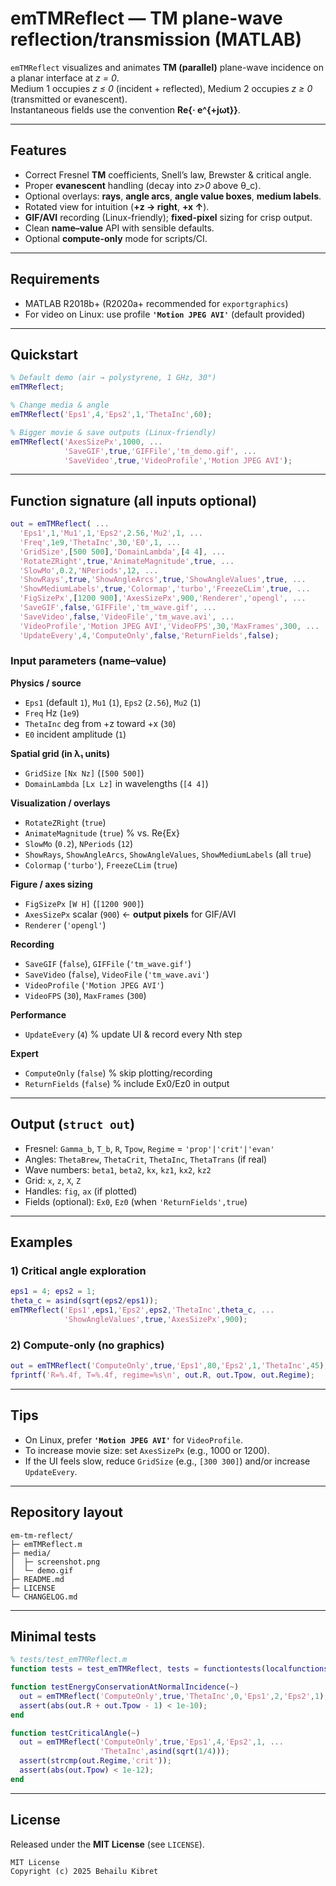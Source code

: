 # emTMReflect — TM plane-wave reflection/transmission (MATLAB)

`emTMReflect` visualizes and animates **TM (parallel)** plane-wave incidence on a planar interface at _z = 0_.  
Medium 1 occupies _z ≤ 0_ (incident + reflected), Medium 2 occupies _z ≥ 0_ (transmitted or evanescent).  
Instantaneous fields use the convention **Re{· e^{+jωt}}**.

---

## Features
- Correct Fresnel **TM** coefficients, Snell’s law, Brewster & critical angle.
- Proper **evanescent** handling (decay into _z>0_ above θ_c).
- Optional overlays: **rays**, **angle arcs**, **angle value boxes**, **medium labels**.
- Rotated view for intuition (**+z → right**, **+x ↑**).
- **GIF/AVI** recording (Linux-friendly); **fixed-pixel** sizing for crisp output.
- Clean **name–value** API with sensible defaults.
- Optional **compute-only** mode for scripts/CI.

---

## Requirements
- MATLAB R2018b+ (R2020a+ recommended for `exportgraphics`)
- For video on Linux: use profile **`'Motion JPEG AVI'`** (default provided)

---

## Quickstart

~~~matlab
% Default demo (air → polystyrene, 1 GHz, 30°)
emTMReflect;

% Change media & angle
emTMReflect('Eps1',4,'Eps2',1,'ThetaInc',60);

% Bigger movie & save outputs (Linux-friendly)
emTMReflect('AxesSizePx',1000, ...
            'SaveGIF',true,'GIFFile','tm_demo.gif', ...
            'SaveVideo',true,'VideoProfile','Motion JPEG AVI');
~~~

---

## Function signature (all inputs optional)

~~~matlab
out = emTMReflect( ...
  'Eps1',1,'Mu1',1,'Eps2',2.56,'Mu2',1, ...
  'Freq',1e9,'ThetaInc',30,'E0',1, ...
  'GridSize',[500 500],'DomainLambda',[4 4], ...
  'RotateZRight',true,'AnimateMagnitude',true, ...
  'SlowMo',0.2,'NPeriods',12, ...
  'ShowRays',true,'ShowAngleArcs',true,'ShowAngleValues',true, ...
  'ShowMediumLabels',true,'Colormap','turbo','FreezeCLim',true, ...
  'FigSizePx',[1200 900],'AxesSizePx',900,'Renderer','opengl', ...
  'SaveGIF',false,'GIFFile','tm_wave.gif', ...
  'SaveVideo',false,'VideoFile','tm_wave.avi', ...
  'VideoProfile','Motion JPEG AVI','VideoFPS',30,'MaxFrames',300, ...
  'UpdateEvery',4,'ComputeOnly',false,'ReturnFields',false);
~~~

### Input parameters (name–value)
**Physics / source**
- `Eps1` (default `1`), `Mu1` (`1`), `Eps2` (`2.56`), `Mu2` (`1`)
- `Freq` Hz (`1e9`)
- `ThetaInc` deg from +z toward +x (`30`)
- `E0` incident amplitude (`1`)

**Spatial grid (in λ₁ units)**
- `GridSize` `[Nx Nz]` (`[500 500]`)
- `DomainLambda` `[Lx Lz]` in wavelengths (`[4 4]`)

**Visualization / overlays**
- `RotateZRight` (`true`)
- `AnimateMagnitude` (`true`)  % vs. Re{Ex}
- `SlowMo` (`0.2`), `NPeriods` (`12`)
- `ShowRays`, `ShowAngleArcs`, `ShowAngleValues`, `ShowMediumLabels` (all `true`)
- `Colormap` (`'turbo'`), `FreezeCLim` (`true`)

**Figure / axes sizing**
- `FigSizePx` `[W H]` (`[1200 900]`)
- `AxesSizePx` scalar (`900`)  ← **output pixels** for GIF/AVI
- `Renderer` (`'opengl'`)

**Recording**
- `SaveGIF` (`false`), `GIFFile` (`'tm_wave.gif'`)
- `SaveVideo` (`false`), `VideoFile` (`'tm_wave.avi'`)
- `VideoProfile` (`'Motion JPEG AVI'`)
- `VideoFPS` (`30`), `MaxFrames` (`300`)

**Performance**
- `UpdateEvery` (`4`)  % update UI & record every Nth step

**Expert**
- `ComputeOnly` (`false`)  % skip plotting/recording
- `ReturnFields` (`false`) % include Ex0/Ez0 in output

---

## Output (`struct out`)
- Fresnel: `Gamma_b`, `T_b`, `R`, `Tpow`, `Regime` = `'prop'|'crit'|'evan'`
- Angles: `ThetaBrew`, `ThetaCrit`, `ThetaInc`, `ThetaTrans` (if real)
- Wave numbers: `beta1`, `beta2`, `kx`, `kz1`, `kx2`, `kz2`
- Grid: `x`, `z`, `X`, `Z`
- Handles: `fig`, `ax` (if plotted)
- Fields (optional): `Ex0`, `Ez0` (when `'ReturnFields',true`)

---

## Examples

### 1) Critical angle exploration
~~~matlab
eps1 = 4; eps2 = 1;
theta_c = asind(sqrt(eps2/eps1));
emTMReflect('Eps1',eps1,'Eps2',eps2,'ThetaInc',theta_c, ...
            'ShowAngleValues',true,'AxesSizePx',900);
~~~

### 2) Compute-only (no graphics)
~~~matlab
out = emTMReflect('ComputeOnly',true,'Eps1',80,'Eps2',1,'ThetaInc',45);
fprintf('R=%.4f, T=%.4f, regime=%s\n', out.R, out.Tpow, out.Regime);
~~~

---

## Tips
- On Linux, prefer **`'Motion JPEG AVI'`** for `VideoProfile`.
- To increase movie size: set `AxesSizePx` (e.g., 1000 or 1200).
- If the UI feels slow, reduce `GridSize` (e.g., `[300 300]`) and/or increase `UpdateEvery`.

---

## Repository layout 
~~~text
em-tm-reflect/
├─ emTMReflect.m
├─ media/
│  ├─ screenshot.png
│  └─ demo.gif
├─ README.md
├─ LICENSE
└─ CHANGELOG.md
~~~

---

## Minimal tests

~~~matlab
% tests/test_emTMReflect.m
function tests = test_emTMReflect, tests = functiontests(localfunctions); end

function testEnergyConservationAtNormalIncidence(~)
  out = emTMReflect('ComputeOnly',true,'ThetaInc',0,'Eps1',2,'Eps2',1);
  assert(abs(out.R + out.Tpow - 1) < 1e-10);
end

function testCriticalAngle(~)
  out = emTMReflect('ComputeOnly',true,'Eps1',4,'Eps2',1, ...
                    'ThetaInc',asind(sqrt(1/4)));
  assert(strcmp(out.Regime,'crit'));
  assert(abs(out.Tpow) < 1e-12);
end
~~~

---

## License
Released under the **MIT License** (see `LICENSE`).

~~~text
MIT License
Copyright (c) 2025 Behailu Kibret

